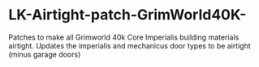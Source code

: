 # LK-Airtight-patch-GrimWorld40K-
Patches to make all Grimworld 40k Core Imperialis building materials airtight.
Updates the imperialis and mechanicus door types to be airtight (minus garage doors)
